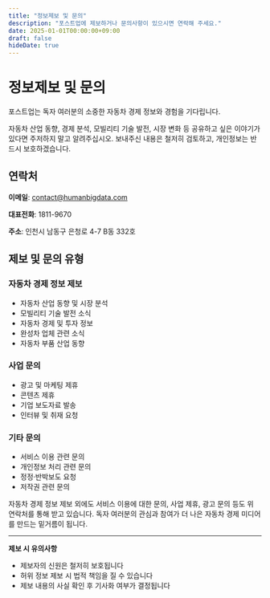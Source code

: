 ```yaml
---
title: "정보제보 및 문의"
description: "포스트업에 제보하거나 문의사항이 있으시면 연락해 주세요."
date: 2025-01-01T00:00:00+09:00
draft: false
hideDate: true
---
```


# 정보제보 및 문의

포스트업는 독자 여러분의 소중한 자동차 경제 정보와 경험을 기다립니다.

자동차 산업 동향, 경제 분석, 모빌리티 기술 발전, 시장 변화 등 공유하고 싶은 이야기가 있다면 주저하지 말고 알려주십시오. 보내주신 내용은 철저히 검토하고, 개인정보는 반드시 보호하겠습니다.

## 연락처

**이메일**: contact@humanbigdata.com

**대표전화**: 1811-9670

**주소**: 인천시 남동구 은청로 4-7 B동 332호

## 제보 및 문의 유형

### 자동차 경제 정보 제보
- 자동차 산업 동향 및 시장 분석
- 모빌리티 기술 발전 소식
- 자동차 경제 및 투자 정보
- 완성차 업체 관련 소식
- 자동차 부품 산업 동향

### 사업 문의
- 광고 및 마케팅 제휴
- 콘텐츠 제휴
- 기업 보도자료 발송
- 인터뷰 및 취재 요청

### 기타 문의
- 서비스 이용 관련 문의
- 개인정보 처리 관련 문의
- 정정·반박보도 요청
- 저작권 관련 문의

자동차 경제 정보 제보 외에도 서비스 이용에 대한 문의, 사업 제휴, 광고 문의 등도 위 연락처를 통해 받고 있습니다. 독자 여러분의 관심과 참여가 더 나은 자동차 경제 미디어를 만드는 밑거름이 됩니다.

---

**제보 시 유의사항**
- 제보자의 신원은 철저히 보호됩니다
- 허위 정보 제보 시 법적 책임을 질 수 있습니다
- 제보 내용의 사실 확인 후 기사화 여부가 결정됩니다
